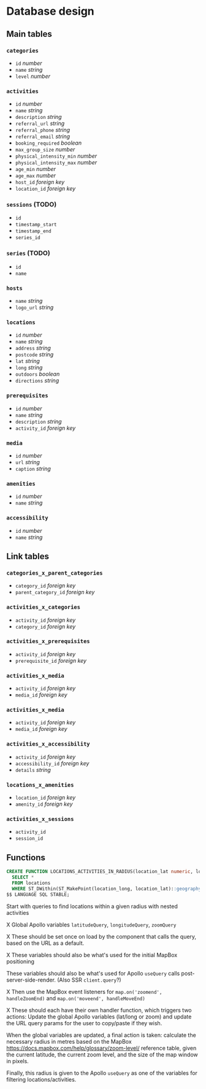 # Database design

## Main tables

### `categories`

- `id` _number_
- `name` _string_
- `level` _number_

### `activities`

- `id` _number_
- `name` _string_
- `description` _string_
- `referral_url` _string_
- `referral_phone` _string_
- `referral_email` _string_
- `booking_required` _boolean_
- `max_group_size` _number_
- `physical_intensity_min` _number_
- `physical_intensity_max` _number_
- `age_min` _number_
- `age_max` _number_
- `host_id` _foreign key_
- `location_id` _foreign key_

### `sessions` (TODO)

- `id`
- `timestamp_start`
- `timestamp_end`
- `series_id`

### `series` (TODO)

- `id`
- `name`

### `hosts`

- `name` _string_
- `logo_url` _string_

### `locations`

- `id` _number_
- `name` _string_
- `address` _string_
- `postcode` _string_
- `lat` _string_
- `long` _string_
- `outdoors` _boolean_
- `directions` _string_

### `prerequisites`

- `id` _number_
- `name` _string_
- `description` _string_
- `activity_id` _foreign key_

### `media`

- `id` _number_
- `url` _string_
- `caption` _string_

### `amenities`

- `id` _number_
- `name` _string_

### `accessibility`

- `id` _number_
- `name` _string_

## Link tables

### `categories_x_parent_categories`

- `category_id` _foreign key_
- `parent_category_id` _foreign key_

### `activities_x_categories`

- `activity_id` _foreign key_
- `category_id` _foreign key_

### `activities_x_prerequisites`

- `activity_id` _foreign key_
- `prerequisite_id` _foreign key_

### `activities_x_media`

- `activity_id` _foreign key_
- `media_id` _foreign key_

### `activities_x_media`

- `activity_id` _foreign key_
- `media_id` _foreign key_

### `activities_x_accessibility`

- `activity_id` _foreign key_
- `accessibility_id` _foreign key_
- `details` _string_

### `locations_x_amenities`

- `location_id` _foreign key_
- `amenity_id` _foreign key_

### `activities_x_sessions`

- `activity_id`
- `session_id`

## Functions

```sql
CREATE FUNCTION LOCATIONS_ACTIVITIES_IN_RADIUS(location_lat numeric, location_long numeric, radius integer) RETURNS SETOF locations AS $$
  SELECT *
  FROM locations
  WHERE ST_DWithin(ST_MakePoint(location_long, location_lat)::geography, ST_MakePoint(long, lat)::geography, radius)
$$ LANGUAGE SQL STABLE;
```

Start with queries to find locations within a given radius with nested activities

X Global Apollo variables `latitudeQuery`, `longitudeQuery`, `zoomQuery`

X These should be set once on load by the component that calls the query, based on the URL as a default.

X These variables should also be what's used for the initial MapBox positioning

These variables should also be what's used for Apollo `useQuery` calls post-server-side-render. (Also SSR `client.query`?)

X Then use the MapBox event listeners for `map.on('zoomend', handleZoomEnd)` and `map.on('moveend', handleMoveEnd)`

X These should each have their own handler function, which triggers two actions: Update the global Apollo variables (lat/long or zoom) and update the URL query params for the user to copy/paste if they wish.

When the global variables are updated, a final action is taken: calculate the necessary radius in metres based on the MapBox https://docs.mapbox.com/help/glossary/zoom-level/ reference table, given the current latitude, the current zoom level, and the size of the map window in pixels.

Finally, this radius is given to the Apollo `useQuery` as one of the variables for filtering locations/activities.

